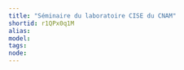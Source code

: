```yaml
---
title: "Séminaire du laboratoire CISE du CNAM"
shortid: r1QPx0q1M
alias: 
model: 
tags: 
node: 
--- 
```

 